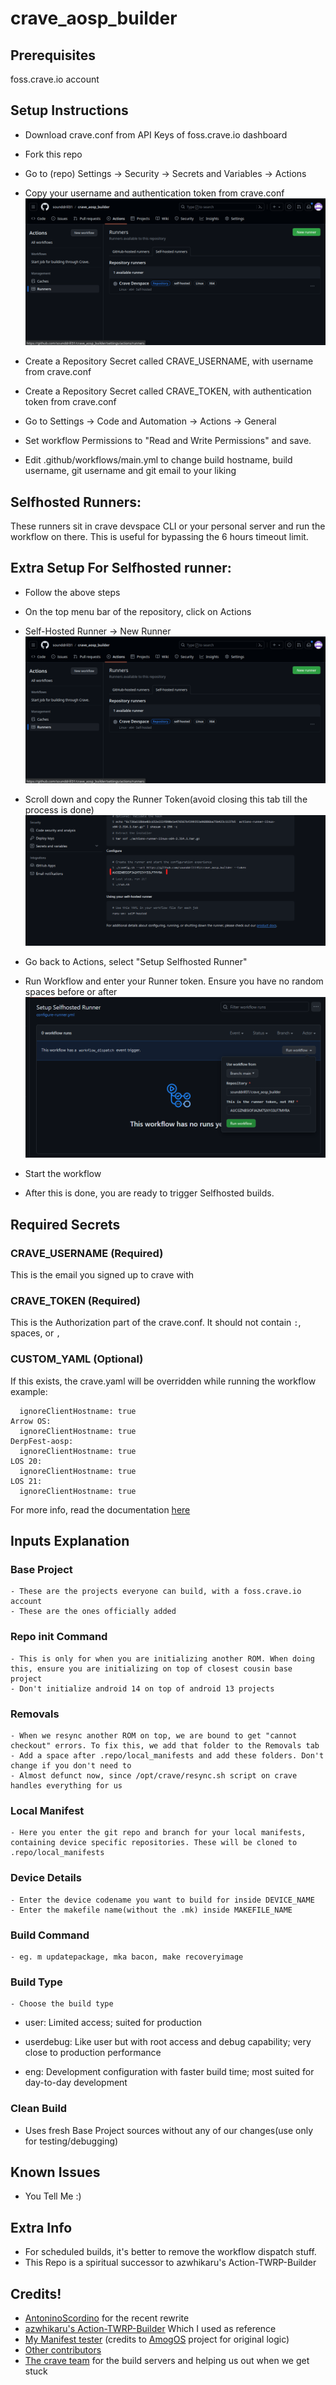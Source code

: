 # crave_aosp_builder

## Prerequisites 
foss.crave.io account

## Setup Instructions
- Download crave.conf from API Keys of foss.crave.io dashboard
- Fork this repo
- Go to (repo) Settings -> Security -> Secrets and Variables -> Actions
- Copy your username and authentication token from crave.conf
![Repository Secrets](assets/runners.png)

- Create a Repository Secret called CRAVE_USERNAME, with username from crave.conf
- Create a Repository Secret called CRAVE_TOKEN, with authentication token from crave.conf
- Go to Settings -> Code and Automation -> Actions -> General
- Set workflow Permissions to "Read and Write Permissions" and save.
- Edit .github/workflows/main.yml to change build hostname, build username, git username and git email to your liking

## Selfhosted Runners:
These runners sit in crave devspace CLI or your personal server and run the workflow on there. This is useful for bypassing the 6 hours timeout limit. 

## Extra Setup For Selfhosted runner:
- Follow the above steps
- On the top menu bar of the repository, click on Actions
- Self-Hosted Runner -> New Runner
![Self Hosted Runners](assets/runners.png)
- Scroll down and copy the Runner Token(avoid closing this tab till the process is done)
![Finding Runner Token](assets/token-1.png)

- Go back to Actions, select "Setup Selfhosted Runner"
- Run Workflow and enter your Runner token.
Ensure you have no random spaces before or after
![Using Runner token](assets/token-2.png)

- Start the workflow
- After this is done, you are ready to trigger Selfhosted builds. 

## Required Secrets
### CRAVE_USERNAME (Required)
This is the email you signed up to crave with 
### CRAVE_TOKEN (Required)
This is the Authorization part of the crave.conf. It should not contain `:`, spaces, or `,`
### CUSTOM_YAML (Optional)
If this exists, the crave.yaml will be overridden while running the workflow
example:
```CipherOS:
  ignoreClientHostname: true
Arrow OS:
  ignoreClientHostname: true
DerpFest-aosp:
  ignoreClientHostname: true
LOS 20:
  ignoreClientHostname: true
LOS 21:
  ignoreClientHostname: true
```
For more info, read the documentation [here](https://foss.crave.io/docs/crave-usage/#location-of-the-craveyaml-file)
## Inputs Explanation
### Base Project
    - These are the projects everyone can build, with a foss.crave.io account
    - These are the ones officially added
### Repo init Command
    - This is only for when you are initializing another ROM. When doing this, ensure you are initializing on top of closest cousin base project
    - Don't initialize android 14 on top of android 13 projects
### Removals
    - When we resync another ROM on top, we are bound to get "cannot checkout" errors. To fix this, we add that folder to the Removals tab
    - Add a space after .repo/local_manifests and add these folders. Don't change if you don't need to
    - Almost defunct now, since /opt/crave/resync.sh script on crave handles everything for us
### Local Manifest
    - Here you enter the git repo and branch for your local manifests, containing device specific repositories. These will be cloned to .repo/local_manifests
### Device Details
    - Enter the device codename you want to build for inside DEVICE_NAME
    - Enter the makefile name(without the .mk) inside MAKEFILE_NAME
### Build Command
    - eg. m updatepackage, mka bacon, make recoveryimage
### Build Type
    - Choose the build type
- user:  Limited access; suited for production

- userdebug:  Like user but with root access and debug capability; very close to production performance

- eng:  Development configuration with faster build time; most suited for day-to-day development
### Clean Build
  - Uses fresh Base Project sources without any of our changes(use only for testing/debugging)

## Known Issues
  - You Tell Me :)
## Extra Info
  - For scheduled builds, it's better to remove the workflow dispatch stuff.
  - This Repo is a spiritual successor to azwhikaru's Action-TWRP-Builder
## Credits!
  - [AntoninoScordino](https://github.com/AntoninoScordino) for the recent rewrite
  - [azwhikaru's Action-TWRP-Builder](https://github.com/azwhikaru/Action-TWRP-Builder) Which I used as reference
  - [My Manifest tester](https://github.com/sounddrill31/Manifest_Tester) (credits to [AmogOS](https://github.com/AmogOS-Rom) project for original logic)
  - [Other contributors](https://github.com/sounddrill31/crave_aosp_builder/graphs/contributors)
  - [The crave team](https://github.com/accupara) for the build servers and helping us out when we get stuck
